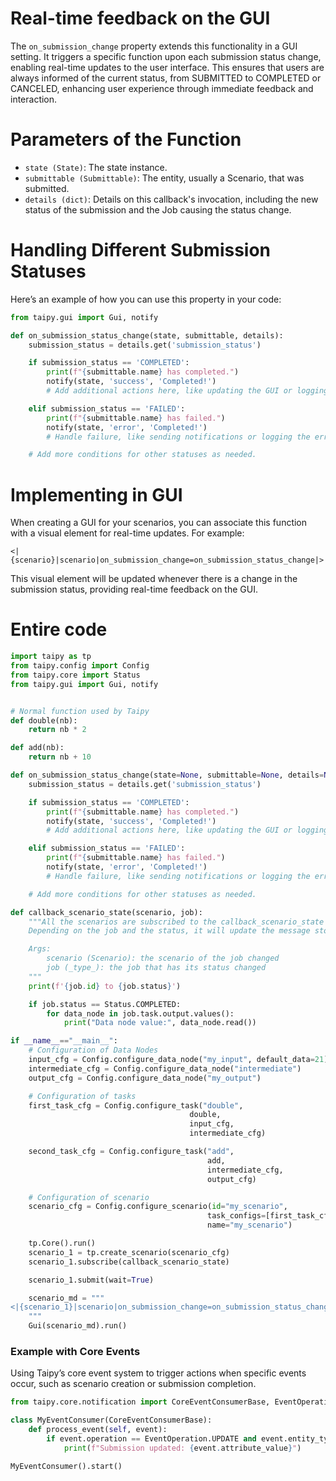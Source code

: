 
# Real-time feedback on the GUI

The `on_submission_change` property extends this functionality in a
GUI setting. It triggers a specific function upon each
submission status change, enabling real-time updates to the user interface. This
ensures that users are always informed of the current status, from SUBMITTED to
COMPLETED or CANCELED, enhancing user experience through immediate feedback and
interaction.

# Parameters of the Function

- `state (State)`: The state instance.
- `submittable (Submittable)`: The entity, usually a Scenario, that was submitted.
- `details (dict)`: Details on this callback's invocation, including the new status of the submission and the Job causing the status change.

# Handling Different Submission Statuses

Here’s an example of how you can use this property in your code:

```python
from taipy.gui import Gui, notify

def on_submission_status_change(state, submittable, details):
    submission_status = details.get('submission_status')

    if submission_status == 'COMPLETED':
        print(f"{submittable.name} has completed.")
        notify(state, 'success', 'Completed!')
        # Add additional actions here, like updating the GUI or logging the completion.

    elif submission_status == 'FAILED':
        print(f"{submittable.name} has failed.")
        notify(state, 'error', 'Completed!')
        # Handle failure, like sending notifications or logging the error.

    # Add more conditions for other statuses as needed.
```

# Implementing in GUI

When creating a GUI for your scenarios, you can associate this function with a visual element for real-time updates. For example:

```
<|{scenario}|scenario|on_submission_change=on_submission_status_change|>
```

This visual element will be updated whenever there is a change in the submission status, providing real-time feedback on the GUI.

# Entire code

```python
import taipy as tp
from taipy.config import Config
from taipy.core import Status
from taipy.gui import Gui, notify


# Normal function used by Taipy
def double(nb):
    return nb * 2

def add(nb):
    return nb + 10

def on_submission_status_change(state=None, submittable=None, details=None):
    submission_status = details.get('submission_status')

    if submission_status == 'COMPLETED':
        print(f"{submittable.name} has completed.")
        notify(state, 'success', 'Completed!')
        # Add additional actions here, like updating the GUI or logging the completion.

    elif submission_status == 'FAILED':
        print(f"{submittable.name} has failed.")
        notify(state, 'error', 'Completed!')
        # Handle failure, like sending notifications or logging the error.

    # Add more conditions for other statuses as needed.

def callback_scenario_state(scenario, job):
    """All the scenarios are subscribed to the callback_scenario_state function. It means whenever a job is done, it is called.
    Depending on the job and the status, it will update the message stored in a json that is then displayed on the GUI.

    Args:
        scenario (Scenario): the scenario of the job changed
        job (_type_): the job that has its status changed
    """
    print(f'{job.id} to {job.status}')

    if job.status == Status.COMPLETED:
        for data_node in job.task.output.values():
            print("Data node value:", data_node.read())

if __name__=="__main__":
    # Configuration of Data Nodes
    input_cfg = Config.configure_data_node("my_input", default_data=21)
    intermediate_cfg = Config.configure_data_node("intermediate")
    output_cfg = Config.configure_data_node("my_output")

    # Configuration of tasks
    first_task_cfg = Config.configure_task("double",
                                        double,
                                        input_cfg,
                                        intermediate_cfg)

    second_task_cfg = Config.configure_task("add",
                                            add,
                                            intermediate_cfg,
                                            output_cfg)

    # Configuration of scenario
    scenario_cfg = Config.configure_scenario(id="my_scenario",
                                            task_configs=[first_task_cfg, second_task_cfg],
                                            name="my_scenario")

    tp.Core().run()
    scenario_1 = tp.create_scenario(scenario_cfg)
    scenario_1.subscribe(callback_scenario_state)

    scenario_1.submit(wait=True)

    scenario_md = """
<|{scenario_1}|scenario|on_submission_change=on_submission_status_change|>
    """
    Gui(scenario_md).run()
```



### **Example with Core Events**

Using Taipy’s core event system to trigger actions when specific events occur, such as scenario creation or submission completion.

```python
from taipy.core.notification import CoreEventConsumerBase, EventOperation, EventEntityType

class MyEventConsumer(CoreEventConsumerBase):
    def process_event(self, event):
        if event.operation == EventOperation.UPDATE and event.entity_type == EventEntityType.SUBMISSION:
            print(f"Submission updated: {event.attribute_value}")

MyEventConsumer().start()
```
